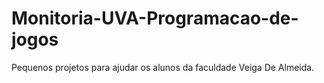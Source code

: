 # Monitoria-UVA-Programacao-de-jogos
Pequenos projetos para ajudar os alunos da faculdade Veiga De Almeida.
